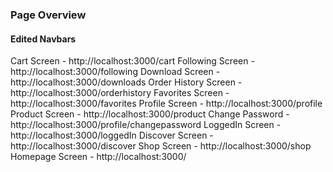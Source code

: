 ### Page Overview

#### Edited Navbars
Cart Screen - http://localhost:3000/cart
Following Screen - http://localhost:3000/following
Download Screen - http://localhost:3000/downloads
Order History Screen - http://localhost:3000/orderhistory
Favorites Screen - http://localhost:3000/favorites
Profile Screen - http://localhost:3000/profile
Product Screen - http://localhost:3000/product
Change Password - http://localhost:3000/profile/changepassword
LoggedIn Screen - http://localhost:3000/loggedIn
Discover Screen - http://localhost:3000/discover 
Shop Screen - http://localhost:3000/shop 
Homepage Screen - http://localhost:3000/